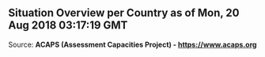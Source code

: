 ## Situation Overview per Country as of Mon, 20 Aug 2018 03:17:19 GMT

Source: **ACAPS (Assessment Capacities Project) - https://www.acaps.org**